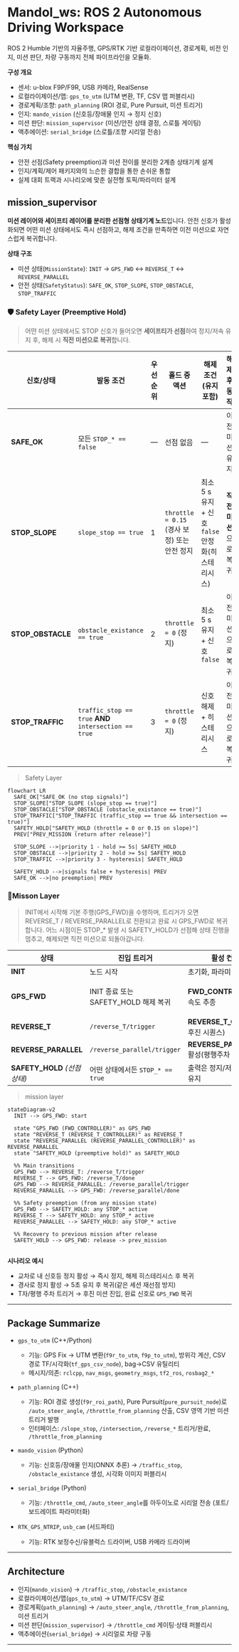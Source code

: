 # Mandol_ws: ROS 2 Autonomous Driving Workspace

ROS 2 Humble 기반의 자율주행, GPS/RTK 기반 로컬라이제이션, 경로계획, 비전 인지, 미션 판단, 차량 구동까지 전체 파이프라인을 모듈화.

**구성 개요**
- 센서: u-blox F9P/F9R, USB 카메라, RealSense
- 로컬라이제이션/맵: `gps_to_utm` (UTM 변환, TF, CSV 맵 퍼블리시)
- 경로계획/조향: `path_planning` (ROI 경로, Pure Pursuit, 미션 트리거)
- 인지: `mando_vision` (신호등/장애물 인지 → 정지 신호)
- 미션 판단: `mission_supervisor` (미션/안전 상태 결정, 스로틀 게이팅)
- 액추에이션: `serial_bridge` (스로틀/조향 시리얼 전송)

**핵심 가치**
- 안전 선점(Safety preemption)과 미션 전이를 분리한 2계층 상태기계 설계
- 인지/계획/제어 패키지와의 느슨한 결합을 통한 손쉬운 통합
- 실제 대회 트랙과 시나리오에 맞춘 실전형 토픽/파라미터 설계

## mission_supervisor

**미션 레이어와 세이프티 레이어를 분리한 선점형 상태기계 노드**입니다. 안전 신호가 활성화되면 어떤 미션 상태에서도 즉시 선점하고, 해제 조건을 만족하면 이전 미션으로 자연스럽게 복귀합니다.

**상태 구조**
- 미션 상태(`MissionState`): `INIT` → `GPS_FWD` ↔ `REVERSE_T` ↔ `REVERSE_PARALLEL`
- 안전 상태(`SafetyStatus`): `SAFE_OK`, `STOP_SLOPE`, `STOP_OBSTACLE`, `STOP_TRAFFIC`

### 🛡️ Safety Layer (Preemptive Hold)

> 어떤 미션 상태에서도 STOP 신호가 들어오면 **세이프티가 선점**하여 정지/저속 유지 후, 해제 시 **직전 미션으로 복귀**합니다.

| 신호/상태 | 발동 조건 | 우선순위 | 홀드 중 액션 | 해제 조건(유지 포함) | 해제 후 동작 |
|---|---|---|---|---|---|
| **SAFE_OK** | 모든 `STOP_* == false` | — | 선점 없음 | — | 이전 미션 유지 |
| **STOP_SLOPE** | `slope_stop == true` | 1 | `throttle = 0.15` (경사 보정) 또는 안전 정지 | 최소 5 s 유지 + 신호 `false` 안정화(히스테리시스) | **직전 미션**으로 복귀 |
| **STOP_OBSTACLE** | `obstacle_existance == true` | 2 | `throttle = 0` (정지) | 최소 5 s 유지 + 신호 `false` | 이전 미션으로 복귀 |
| **STOP_TRAFFIC** | `traffic_stop == true` **AND** `intersection == true` | 3 | `throttle = 0` (정지) | 신호 해제 + 히스테리시스 | 이전 미션으로 복귀 |

> Safety Layer
```mermaid
flowchart LR
  SAFE_OK["SAFE_OK (no stop signals)"]
  STOP_SLOPE["STOP_SLOPE (slope_stop == true)"]
  STOP_OBSTACLE["STOP_OBSTACLE (obstacle_existance == true)"]
  STOP_TRAFFIC["STOP_TRAFFIC (traffic_stop == true && intersection == true)"]
  SAFETY_HOLD["SAFETY_HOLD (throttle = 0 or 0.15 on slope)"]
  PREV["PREV_MISSION (return after release)"]

  STOP_SLOPE -->|priority 1 - hold >= 5s| SAFETY_HOLD
  STOP_OBSTACLE -->|priority 2 - hold >= 5s| SAFETY_HOLD
  STOP_TRAFFIC -->|priority 3 - hysteresis| SAFETY_HOLD

  SAFETY_HOLD -->|signals false + hysteresis| PREV
  SAFE_OK -->|no preemption| PREV
```

### 🚦Misson Layer
> INIT에서 시작해 기본 주행(GPS_FWD)을 수행하며, 트리거가 오면 REVERSE_T / REVERSE_PARALLEL로 전환되고 완료 시 GPS_FWD로 복귀합니다. 어느 시점이든 STOP_* 발생 시 SAFETY_HOLD가 선점해 상태 진행을 멈추고, 해제되면 직전 미션으로 되돌아갑니다.

| 상태                        | 진입 트리거                       | 활성 컨트롤러 / 주요 동작                             | 종료·전이 트리거                                                                                   | 비고                             |
| ------------------------- | ---------------------------- | ------------------------------------------- | ------------------------------------------------------------------------------------------- | ------------------------------ |
| **INIT**                  | 노드 시작                        | 초기화, 파라미터 로드                                | 자동 전이 -> **GPS_FWD**                                                                        | 시작 상태                          |
| **GPS_FWD**               | INIT 종료 또는 SAFETY_HOLD 해제 복귀 | **FWD_CONTROLLER** 활성, 전진 경로/속도 추종          | `/reverse_T/trigger` -> **REVERSE_T** / `/reverse_parallel/trigger` -> **REVERSE_PARALLEL** | STOP_* 발생 시 **SAFETY_HOLD** 선점 |
| **REVERSE_T**             | `/reverse_T/trigger`         | **REVERSE_T_CONTROLLER** 활성(T자 후진 시퀀스)      | `/reverse_T/done` -> **GPS_FWD**                                                            | STOP_* 시 **SAFETY_HOLD**       |
| **REVERSE_PARALLEL**      | `/reverse_parallel/trigger`  | **REVERSE_PARALLEL_CONTROLLER** 활성(평행주차 후진) | `/reverse_parallel/done` -> **GPS_FWD**                                                     | STOP_* 시 **SAFETY_HOLD**       |
| **SAFETY_HOLD** *(선점 상태)* | 어떤 상태에서든 `STOP_* == true`    | 출력은 정지/저속 홀드, 활성 알고리즘은 유지                   | STOP_* 해제 + 히스테리시스 충족 -> **직전 상태 복귀**                                                       | 상태 진행 없음(선점 전용)                |

> mission layer
```mermaid
stateDiagram-v2
  INIT --> GPS_FWD: start

  state "GPS_FWD (FWD_CONTROLLER)" as GPS_FWD
  state "REVERSE_T (REVERSE_T_CONTROLLER)" as REVERSE_T
  state "REVERSE_PARALLEL (REVERSE_PARALLEL_CONTROLLER)" as REVERSE_PARALLEL
  state "SAFETY_HOLD (preemptive hold)" as SAFETY_HOLD

  %% Main transitions
  GPS_FWD --> REVERSE_T: /reverse_T/trigger
  REVERSE_T --> GPS_FWD: /reverse_T/done
  GPS_FWD --> REVERSE_PARALLEL: /reverse_parallel/trigger
  REVERSE_PARALLEL --> GPS_FWD: /reverse_parallel/done

  %% Safety preemption (from any mission state)
  GPS_FWD --> SAFETY_HOLD: any STOP_* active
  REVERSE_T --> SAFETY_HOLD: any STOP_* active
  REVERSE_PARALLEL --> SAFETY_HOLD: any STOP_* active

  %% Recovery to previous mission after release
  SAFETY_HOLD --> GPS_FWD: release -> prev_mission


```

**시나리오 예시**
- 교차로 내 신호등 정지 활성 → 즉시 정지, 해제 히스테리시스 후 복귀
- 경사로 정지 활성 → 5초 유지 후 복귀(같은 세션 재선점 방지)
- T자/평행 주차 트리거 → 후진 미션 진입, 완료 신호로 `GPS_FWD` 복귀

---

## Package Summarize
- `gps_to_utm` (C++/Python)
  - 기능: GPS Fix → UTM 변환(`f9r_to_utm`, `f9p_to_utm`), 방위각 계산, CSV 경로 TF/시각화(`tf_gps_csv_node`), bag→CSV 유틸리티
  - 메시지/의존: `rclcpp`, `nav_msgs`, `geometry_msgs`, `tf2_ros`, `rosbag2_*`

- `path_planning` (C++)
  - 기능: ROI 경로 생성(`f9r_roi_path`), Pure Pursuit(`pure_pursuit_node`)로 `/auto_steer_angle`, `/throttle_from_planning` 산출, CSV 영역 기반 미션 트리거 발행
  - 인터페이스: `/slope_stop`, `/intersection`, `/reverse_*` 트리거/완료, `/throttle_from_planning`

- `mando_vision` (Python)
  - 기능: 신호등/장애물 인지(ONNX 추론) → `/traffic_stop`, `/obstacle_existance` 생성, 시각화 이미지 퍼블리시

- `serial_bridge` (Python)
  - 기능: `/throttle_cmd`, `/auto_steer_angle`를 아두이노로 시리얼 전송 (포트/보드레이트 파라미터화)

- `RTK_GPS_NTRIP`, `usb_cam` (서드파티)
  - 기능: RTK 보정수신/유블럭스 드라이버, USB 카메라 드라이버

---

## Architecture
- 인지(`mando_vision`) → `/traffic_stop`, `/obstacle_existance`
- 로컬라이제이션/맵(`gps_to_utm`) → UTM/TF/CSV 경로
- 경로계획(`path_planning`) → `/auto_steer_angle`, `/throttle_from_planning`, 미션 트리거
- 미션 판단(`mission_supervisor`) → `/throttle_cmd` 게이팅·상태 퍼블리시
- 액추에이션(`serial_bridge`) → 시리얼로 차량 구동

---

